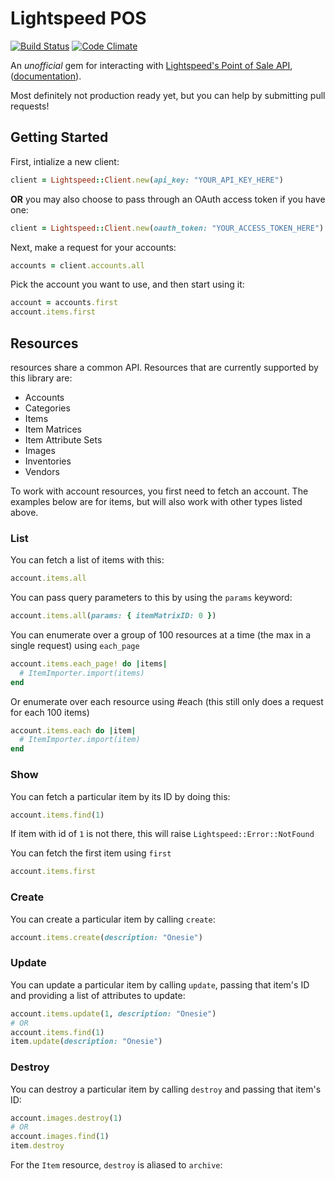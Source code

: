 # Lightspeed POS

[![Build Status](https://travis-ci.org/radar/lightspeed_pos.svg?branch=master)](https://travis-ci.org/radar/lightspeed_pos)
[![Code Climate](https://codeclimate.com/github/radar/lightspeed-pos/badges/gpa.svg)](https://codeclimate.com/github/radar/lightspeed-pos)


An _unofficial_ gem for interacting with [Lightspeed's Point of Sale API](http://www.lightspeedpos.com/retail/help/developers/api/basics/), ([documentation](http://cloud-docs.lightspeedapp.com/API/APIHelp.help)).

Most definitely not production ready yet, but you can help by submitting pull requests!

## Getting Started

First, intialize a new client:

```ruby
client = Lightspeed::Client.new(api_key: "YOUR_API_KEY_HERE")
```

**OR** you may also choose to pass through an OAuth access token if you have one:

```ruby
client = Lightspeed::Client.new(oauth_token: "YOUR_ACCESS_TOKEN_HERE")
```

Next, make a request for your accounts:

```ruby
accounts = client.accounts.all
```

Pick the account you want to use, and then start using it:

```ruby
account = accounts.first
account.items.first
```

## Resources

resources share a common API. Resources that are currently supported by this library are:

* Accounts
* Categories
* Items
* Item Matrices
* Item Attribute Sets
* Images
* Inventories
* Vendors

To work with account resources, you first need to fetch an account. The examples below are for items, but will also work with other types listed above.

### List

You can fetch a list of items with this:

```ruby
account.items.all
```

You can pass query parameters to this by using the `params` keyword:

```ruby
account.items.all(params: { itemMatrixID: 0 })
```

You can enumerate over a group of 100 resources at a time (the max in a single request) using `each_page`

```ruby
account.items.each_page! do |items|
  # ItemImporter.import(items)
end
```

Or enumerate over each resource using #each (this still only does a request for each 100 items)

```ruby
account.items.each do |item|
  # ItemImporter.import(item)
end
```

### Show

You can fetch a particular item by its ID by doing this:

```ruby
account.items.find(1)
```
If item with id of `1` is not there, this will raise `Lightspeed::Error::NotFound`

You can fetch the first item using `first`
```ruby
account.items.first
```

### Create

You can create a particular item by calling `create`:

```ruby
account.items.create(description: "Onesie")
```

### Update

You can update a particular item by calling `update`, passing that item's ID and providing a list of attributes to update:

```ruby
account.items.update(1, description: "Onesie")
# OR
account.items.find(1)
item.update(description: "Onesie")
```

### Destroy

You can destroy a particular item by calling `destroy` and passing that item's ID:

```ruby
account.images.destroy(1)
# OR
account.images.find(1)
item.destroy
```

For the `Item` resource, `destroy` is aliased to `archive`:
